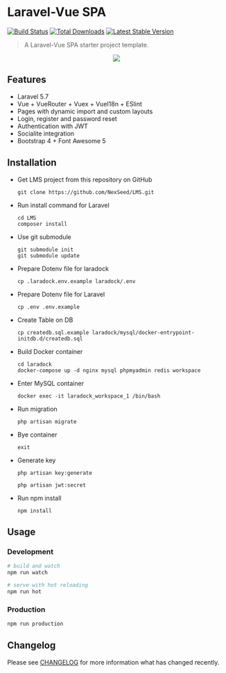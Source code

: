 # Laravel-Vue SPA 

<a href="https://travis-ci.org/cretueusebiu/laravel-vue-spa"><img src="https://travis-ci.org/cretueusebiu/laravel-vue-spa.svg?branch=master" alt="Build Status"></a>
<a href="https://packagist.org/packages/cretueusebiu/laravel-vue-spa"><img src="https://poser.pugx.org/cretueusebiu/laravel-vue-spa/d/total.svg" alt="Total Downloads"></a>
<a href="https://packagist.org/packages/cretueusebiu/laravel-vue-spa"><img src="https://poser.pugx.org/cretueusebiu/laravel-vue-spa/v/stable.svg" alt="Latest Stable Version"></a>

> A Laravel-Vue SPA starter project template.

<p align="center">
<img src="https://i.imgur.com/NHFTsGt.png">
</p>

## Features

- Laravel 5.7 
- Vue + VueRouter + Vuex + VueI18n + ESlint
- Pages with dynamic import and custom layouts
- Login, register and password reset
- Authentication with JWT
- Socialite integration
- Bootstrap 4 + Font Awesome 5

## Installation

- Get LMS project from this repository on GitHub
  ```
  git clone https://github.com/NexSeed/LMS.git
  ```
- Run install command for Laravel
  ```
  cd LMS
  composer install
  ```

- Use git submodule
  ```
  git submodule init
  git submodule update
  ```
- Prepare Dotenv file for laradock
  ```
  cp .laradock.env.example laradock/.env
  ```
- Prepare Dotenv file for Laravel
  ```
  cp .env .env.example
  ```
- Create Table on DB
  ```
  cp createdb.sql.example laradock/mysql/docker-entrypoint-initdb.d/createdb.sql
  ```
- Build Docker container
  ```
  cd laradock
  docker-compose up -d nginx mysql phpmyadmin redis workspace
  ```
- Enter MySQL container
  ```
  docker exec -it laradock_workspace_1 /bin/bash
  ```
- Run migration
  ```
  php artisan migrate
  ```
- Bye container
  ```
  exit
  ```
- Generate key
  ```
  php artisan key:generate
  ```
  ```
  php artisan jwt:secret
  ```
- Run npm install
  ```
  npm install
  ```

## Usage

### Development

```bash
# build and watch
npm run watch

# serve with hot reloading
npm run hot
```

### Production

```bash
npm run production
```

## Changelog

Please see [CHANGELOG](CHANGELOG.md) for more information what has changed recently.
